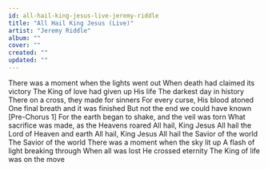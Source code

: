 ```yaml
---
id: all-hail-king-jesus-live-jeremy-riddle
title: "All Hail King Jesus (Live)"
artist: "Jeremy Riddle"
album: ""
cover: ""
created: ""
updated: ""
---
```


There was a moment when the lights went out
When death had claimed its victory
The King of love had given up His life
The darkest day in history
There on a cross, they made for sinners
For every curse, His blood atoned
One final breath and it was finished
But not the end we could have known
[Pre-Chorus 1]
For the earth began to shake, and the veil was torn
What sacrifice was made, as the Heavens roared
All hail, King Jesus
All hail the Lord of Heaven and earth
All hail, King Jesus
All hail the Savior of the world
The Savior of the world
There was a moment when the sky lit up
A flash of light breaking through
When all was lost He crossed eternity
The King of life was on the move